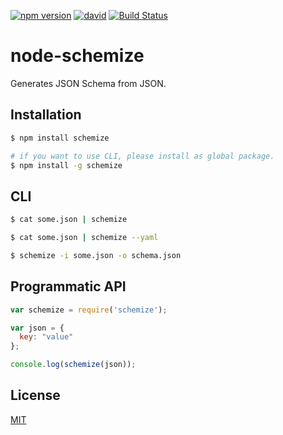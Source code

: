 [![npm version](https://badge.fury.io/js/schemize.svg)](http://badge.fury.io/js/schemize)
[![david](https://david-dm.org/pirosikick/schemize.svg)](https://david-dm.org/pirosikick/schemize)
[![Build Status](https://travis-ci.org/pirosikick/schemize.svg)](https://travis-ci.org/pirosikick/schemize)

node-schemize
=============

Generates JSON Schema from JSON.

## Installation

```sh
$ npm install schemize

# if you want to use CLI, please install as global package.
$ npm install -g schemize
```

## CLI

```sh
$ cat some.json | schemize

$ cat some.json | schemize --yaml

$ schemize -i some.json -o schema.json
```

## Programmatic API

```javascript
var schemize = require('schemize');

var json = {
  key: "value"
};

console.log(schemize(json));
```

## License

[MIT](http://pirosikick.mit-license.org/)
